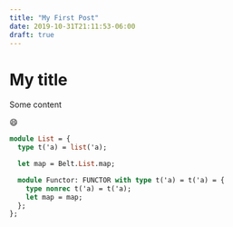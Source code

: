 ```yaml
---
title: "My First Post"
date: 2019-10-31T21:11:53-06:00
draft: true
---
```


# My title

Some content

:smile:

```ocaml
module List = {
  type t('a) = list('a);

  let map = Belt.List.map;

  module Functor: FUNCTOR with type t('a) = t('a) = {
    type nonrec t('a) = t('a);
    let map = map;
  };
};
```